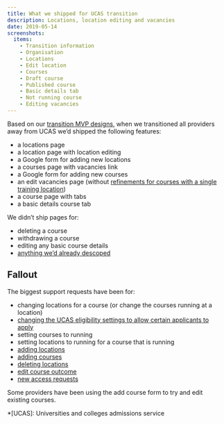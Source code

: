 ```yaml
---
title: What we shipped for UCAS transition
description: Locations, location editing and vacancies
date: 2019-05-14
screenshots:
  items:
    - Transition information
    - Organisation
    - Locations
    - Edit location
    - Courses
    - Draft course
    - Published course
    - Basic details tab
    - Not running course
    - Editing vacancies
---
```


Based on our [transition MVP designs](/publish-teacher-training-courses/first-transition-mvp), when we transitioned all providers away from UCAS we’d shipped the following features:

- a locations page
- a location page with location editing
- a Google form for adding new locations
- a courses page with vacancies link
- a Google form for adding new courses
- an edit vacancies page (without [refinements for courses with a single training location](/publish-teacher-training-courses/first-transition-mvp#edit-vacancies-for-a-course-with-one-location))
- a course page with tabs
- a basic details course tab

We didn’t ship pages for:

- deleting a course
- withdrawing a course
- editing any basic course details
- [anything we’d already descoped](/publish-teacher-training-courses/first-transition-mvp)

## Fallout

The biggest support requests have been for:

- changing locations for a course (or change the courses running at a location)
- [changing the UCAS eligibility settings to allow certain applicants to apply](https://becomingateacher.zendesk.com/agent/search/1?q=coursedataproblem)
- setting courses to running
- setting locations to running for a course that is running
- [adding locations](https://becomingateacher.zendesk.com/agent/search/1?q=newlocationcreated)
- [adding courses](https://becomingateacher.zendesk.com/agent/search/1?q=newcoursecreated)
- [deleting locations](https://becomingateacher.zendesk.com/agent/search/1?q=deletions)
- [edit course outcome](https://becomingateacher.zendesk.com/agent/search/1?q=courseoutcomes)
- [new access requests](https://becomingateacher.zendesk.com/agent/search/1?q=accessrequest)

Some providers have been using the add course form to try and edit existing courses.

*[UCAS]: Universities and colleges admissions service
